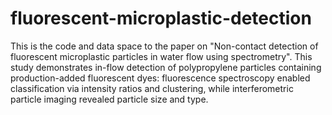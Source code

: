 # fluorescent-microplastic-detection
This is the code and data space to the paper on "Non-contact detection of fluorescent microplastic particles in water flow using spectrometry". 
This study demonstrates in-flow detection of polypropylene particles containing production-added fluorescent dyes: fluorescence spectroscopy enabled classification via intensity ratios and clustering, while interferometric particle imaging revealed particle size and type.
